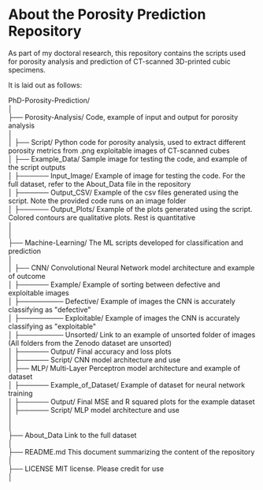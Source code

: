 # About the Porosity Prediction Repository

As part of my doctoral research, this repository contains the scripts used for porosity analysis and prediction of CT-scanned 3D-printed cubic specimens.  

It is laid out as follows:

PhD-Porosity-Prediction/  
│                                                                                                                                                                                  
├── Porosity-Analysis/                  Code, example of input and output for porosity analysis  
│                                                                                                                                                                                  
│   ├── Script/                          Python code for porosity analysis, used to extract different porosity metrics from .png exploitable images of CT-scanned cubes  
│   ├── Example_Data/                    Sample image for testing the code, and example of the script outputs  
│      ├────── Input_Image/                Example of image for testing the code.  For the full dataset, refer to the About_Data file in the repository  
│      ├────── Output_CSV/                 Example of the csv files generated using the script. Note the provided code runs on an image folder  
│      ├────── Output_Plots/               Example of the plots generated using the script. Colored contours are qualitative plots. Rest is quantitative   
│                                                                                                                                                                                  
│                                                                                                                                                                                  
├── Machine-Learning/                   The ML scripts developed for classification and prediction  
│                                                                                                                                                                                  
│   ├── CNN/                             Convolutional Neural Network model architecture and example of outcome    
│      ├────── Example/                  Example of sorting between defective and exploitable images  
│      ├───────── Defective/               Example of images the CNN is accurately classifying as "defective"  
│      ├───────── Exploitable/             Example of images the CNN is accurately classifying as "exploitable"  
│      ├───────── Unsorted/                Link to an example of unsorted folder of images (All folders from the Zenodo dataset are unsorted)  
│      ├────── Output/                   Final accuracy and loss plots  
│      ├────── Script/                   CNN model architecture and use  
│   ├── MLP/                            Multi-Layer Perceptron model architecture and example of dataset  
│      ├────── Example_of_Dataset/         Example of dataset for neural network training  
│      ├────── Output/                     Final MSE and R squared plots for the example dataset  
│      ├────── Script/                     MLP model architecture and use  
│                                                                          
│                                                                                                                                                                                  
├── About_Data                          Link to the full dataset  
│                                                                                                                                                                                  
├── README.md                           This document summarizing the content of the repository  
│                                                                                                                                                                                  
├── LICENSE                             MIT license. Please credit for use  
│                                                                                                                                                                                  
